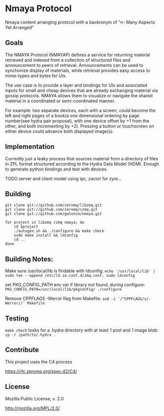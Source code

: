 # Nmaya Protocol

Nmaya content arranging protocol with a backronym of "n- Many Aspects Yet Arranged"

## Goals

The NMAYA Protocol (NMAYAP) defines a service for returning material retrieved and indexed from a collection of structured files and announcement to peers of retrieval. Announcements can be used to synchonize display of materials, while retrieval provides easy access to mime-types and bytes for UIs. 

The use case is to provide a layer and bindings for UIs and associated inputs for small and cheap devices that are already exchanging material via gossip protocols. NMAYA allows them to visualize or navigate the shared material in a coordinated or semi-coordinated manner.

For example: two separate devices, each with a screen, could become the left and right pages of a book(a one dimensional ordering by page number(see hydra pair proposal), with one device offset by +1 from the other, and both incrementing by +2). Pressing a button or touchscreen on either device could advance both displayed image(s). 

## Implementation

Currently just a leaky process that sources material from a directory of files in ZPL format structured according to the Hydra Data Model (HDM). Enough to generate python bindings and test with devices. 

TODO server and client model using ipc, zactor for zyre...


## Building
```
git clone git://github.com/zeromq/libzmq.git
git clone git://github.com/zeromq/czmq.git
git clone git://github.com/galencm/nmaya.git

for project in libzmq czmq nmaya; do
    cd $project
    ./autogen.sh && ./configure && make check
    sudo make install && ldconfig
    cd ..
done
```

## Building Notes:

Make sure /usr/local/lib is findable with ldconfig:
`echo '/usr/local/lib' | sudo tee --append /etc/ld.so.conf.d/zmq.conf; sudo ldconfig`

set PKG_CONFIG_PATH env var if library not found, during configure:
`PKG_CONFIG_PATH=/usr/local/lib/pkgconfig/ ./configure`

Remove CPPFLAGS -Werror flag from Makefile:
`sed -i '/^CPPFLAGS/s/-Werror//' Makefile`

## Testing

`make check` looks for a .hydra directory with at least 1 post and 1 image blob:
`cp -r /path/to/.hydra .`

## Contribute

This project uses the C4 process

https://rfc.zeromq.org/spec:42/C4/

## License

Mozilla Public License, v. 2.0

http://mozilla.org/MPL/2.0/